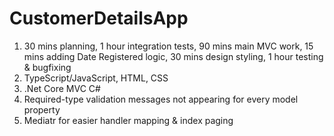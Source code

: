 # CustomerDetailsApp

1. 30 mins planning, 1 hour integration tests, 90 mins main MVC work, 15 mins adding Date Registered logic, 30 mins design styling, 1 hour testing & bugfixing
2. TypeScript/JavaScript, HTML, CSS
3. .Net Core MVC C#
4. Required-type validation messages not appearing for every model property
5. Mediatr for easier handler mapping & index paging